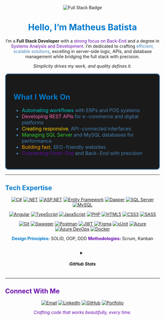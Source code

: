 <p align="center">
  <img src="https://img.shields.io/badge/Matheus%20Batista-Full%20Stack%20Developer-007ACC?style=for-the-badge&logo=codeigniter&logoColor=white" alt="Full Stack Badge">
</p>

<h1 align="center"><span style="color:#007ACC">Hello, I’m Matheus Batista</span></h1>

<p align="center">
  I’m a <strong>Full Stack Developer</strong> with a <span style="color:#6A0DAD">strong focus on Back-End</span> and a degree in <span style="color:#6A0DAD">Systems Analysis and Development</span>. I’m dedicated to crafting <span style="color:#4682B4">efficient, scalable solutions</span>, excelling in server-side logic, APIs, and database management while bridging the full stack with precision.
</p>

<p align="center">
  <em><span style="color:#181717">Simplicity drives my work, and quality defines it.</span></em>
</p>

<table align="center" style="border: 2px solid #4682B4; border-radius: 10px; background-color: #1a1a1a; padding: 10px;">
  <tr>
    <td width="50%" valign="top" style="padding: 15px;">
      <h2><span style="color:#007ACC">What I Work On</span></h2>
      <ul style="list-style-type: square; color: #4682B4;">
        <li><span style="color:#00CED1">Automating workflows</span> with ERPs and POS systems</li>
        <li><span style="color:#FF69B4">Developing REST APIs</span> for e-commerce and digital platforms</li>
        <li><span style="color:#FFD700">Creating responsive</span>, API-connected interfaces</li>
        <li><span style="color:#32CD32">Managing SQL Server</span> and MySQL databases for performance</li>
        <li><span style="color:#FFA500">Building fast</span>, SEO-friendly websites</li>
        <li><span style="color:#6A0DAD">Connecting Front-End</span> and Back-End with precision</li>
      </ul>
    </td>
  </tr>
</table>
<hr>
<h2><span style="color:#007ACC">Tech Expertise</span></h2>

<p align="center">
  <a href="https://docs.microsoft.com/en-us/dotnet/csharp/"><img src="https://img.shields.io/badge/C%23-239120?style=flat-square&logo=c-sharp&logoColor=white" alt="C#"></a>
  <a href="https://dotnet.microsoft.com/"><img src="https://img.shields.io/badge/.NET-512BD4?style=flat-square&logo=.net&logoColor=white" alt=".NET"></a>
  <a href="https://dotnet.microsoft.com/en-us/apps/aspnet"><img src="https://img.shields.io/badge/ASP.NET-512BD4?style=flat-square&logo=.net&logoColor=white" alt="ASP.NET"></a>
  <a href="https://learn.microsoft.com/en-us/ef/"><img src="https://img.shields.io/badge/EF-512BD4?style=flat-square&logo=.net&logoColor=white" alt="Entity Framework"></a>
  <a href="https://dapperlib.github.io/Dapper/"><img src="https://img.shields.io/badge/Dapper-FF6C37?style=flat-square&logoColor=white" alt="Dapper"></a>
  <a href="https://www.microsoft.com/en-us/sql-server"><img src="https://img.shields.io/badge/SQL%20Server-CC2927?style=flat-square&logo=microsoft-sql-server&logoColor=white" alt="SQL Server"></a>
  <a href="https://www.mysql.com/"><img src="https://img.shields.io/badge/MySQL-4479A1?style=flat-square&logo=mysql&logoColor=white" alt="MySQL"></a>
</p>
<p align="center">
  <a href="https://angular.io/"><img src="https://img.shields.io/badge/Angular-DD0031?style=flat-square&logo=angular&logoColor=white" alt="Angular"></a>
  <a href="https://www.typescriptlang.org/"><img src="https://img.shields.io/badge/TypeScript-3178C6?style=flat-square&logo=typescript&logoColor=white" alt="TypeScript"></a>
  <a href="https://www.javascript.com/"><img src="https://img.shields.io/badge/JavaScript-D4A017?style=flat-square&logo=javascript&logoColor=white" alt="JavaScript"></a>
  <a href="https://www.php.net/"><img src="https://img.shields.io/badge/PHP-777BB4?style=flat-square&logo=php&logoColor=white" alt="PHP"></a>
  <a href="https://developer.mozilla.org/en-US/docs/Web/HTML"><img src="https://img.shields.io/badge/HTML5-E34F26?style=flat-square&logo=html5&logoColor=white" alt="HTML5"></a>
  <a href="https://developer.mozilla.org/en-US/docs/Web/CSS"><img src="https://img.shields.io/badge/CSS3-1572B6?style=flat-square&logo=css3&logoColor=white" alt="CSS3"></a>
  <a href="https://sass-lang.com/"><img src="https://img.shields.io/badge/SASS-CC6699?style=flat-square&logo=sass&logoColor=white" alt="SASS"></a>
</p>
<p align="center">
  <a href="https://git-scm.com/"><img src="https://img.shields.io/badge/Git-F05032?style=flat-square&logo=git&logoColor=white" alt="Git"></a>
  <a href="https://swagger.io/"><img src="https://img.shields.io/badge/Swagger-85EA2D?style=flat-square&logo=swagger&logoColor=white" alt="Swagger"></a>
  <a href="https://www.postman.com/"><img src="https://img.shields.io/badge/Postman-FF6C37?style=flat-square&logo=postman&logoColor=white" alt="Postman"></a>
  <a href="https://jwt.io/"><img src="https://img.shields.io/badge/JWT-000000?style=flat-square&logo=json-web-tokens&logoColor=white" alt="JWT"></a>
  <a href="https://www.figma.com/"><img src="https://img.shields.io/badge/Figma-F24E1E?style=flat-square&logo=figma&logoColor=white" alt="Figma"></a>
  <a href="https://learn.microsoft.com/en-us/dotnet/core/testing/unit-testing-with-dotnet-test"><img src="https://img.shields.io/badge/xUnit-007ACC?style=flat-square&logo=.net&logoColor=white" alt="xUnit"></a>
  <a href="https://azure.microsoft.com/"><img src="https://img.shields.io/badge/Azure-0089D6?style=flat-square&logo=microsoft-azure&logoColor=white" alt="Azure"></a>
  <a href="https://azure.microsoft.com/en-us/services/devops/"><img src="https://img.shields.io/badge/Azure%20DevOps-007ACC?style=flat-square&logo=azuredevops&logoColor=white" alt="Azure DevOps"></a>
  <a href="https://www.docker.com/"><img src="https://img.shields.io/badge/Docker-2496ED?style=flat-square&logo=docker&logoColor=white" alt="Docker"></a>
</p>


<p align="center">
  <strong><span style="color:#007ACC">Design Principles:</span></strong> SOLID, OOP, DDD  
  <strong><span style="color:#6A0DAD">Methodologies:</span></strong> Scrum, Kanban
</p>

##

<p align="center">  
  <details align="center">
    <summary><h5>GitHub Stats<H5></summary>
    <a align="center" href="https://github.com/matheusbatista1">
      <img height="180em" src="https://github-readme-stats.vercel.app/api?username=matheusbatista1&show_icons=true&theme=dark&include_all_commits=true&count_private=true" alt="GitHub Stats"/>
      <img height="180em" src="https://github-readme-stats.vercel.app/api/top-langs/?username=matheusbatista1&layout=compact&langs_count=7&theme=dark" alt="Top Languages"/>
    </a>
  </details>
</p>
<hr>
<h2><span style="color:#6A0DAD">Connect With Me</span></h2>
<p align="center">
  <a href="mailto:matheusbatista.tech@gmail.com"><img src="https://img.shields.io/badge/Email-DB4437?style=for-the-badge&logo=gmail&logoColor=white" target="_blank" alt="Email"></a>
  <a href="https://www.linkedin.com/in/matheusbatista1998"><img src="https://img.shields.io/badge/LinkedIn-007ACC?style=for-the-badge&logo=linkedin&logoColor=white" target="_blank" alt="LinkedIn"></a>
  <a href="https://github.com/matheusbatista1"><img src="https://img.shields.io/badge/GitHub-181717?style=for-the-badge&logo=github&logoColor=white" target="_blank" alt="GitHub"></a>
  <a href="https://matheusbatistadev.com"><img src="https://img.shields.io/badge/Portfolio-6A0DAD?style=for-the-badge&logo=web&logoColor=white" target="_blank" alt="Portfolio"></a>
</p>

<p align="center">
  <em><span style="color:#6A0DAD">Crafting code that works beautifully, every time.</span></em>
</p>
